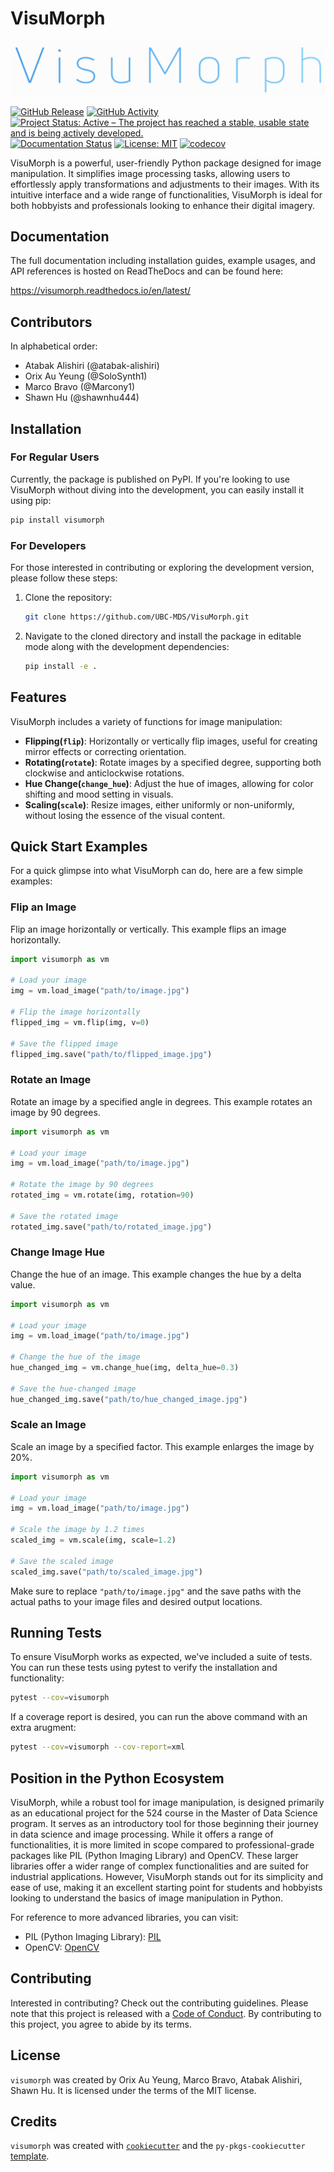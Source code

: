 # VisuMorph

![](https://raw.githubusercontent.com/UBC-MDS/VisuMorph/main/docs/logo.png)

[![GitHub Release](https://img.shields.io/github/release/ubc-mds/visumorph.svg?style=flat)]()
[![GitHub Activity](https://img.shields.io/github/last-commit/ubc-mds/visumorph/main.svg?style=flat)]()
[![Project Status: Active – The project has reached a stable, usable state and is being actively developed.](https://www.repostatus.org/badges/latest/active.svg)](https://www.repostatus.org/#active)
[![Documentation Status](https://readthedocs.org/projects/visumorph/badge/?version=latest)](https://visumorph.readthedocs.io/en/latest/?badge=latest)
[![License: MIT](https://img.shields.io/badge/License-MIT-yellow.svg)](https://opensource.org/licenses/MIT)
[![codecov](https://codecov.io/github/UBC-MDS/VisuMorph/graph/badge.svg?token=rnxgkcvwda)](https://codecov.io/github/UBC-MDS/VisuMorph)

VisuMorph is a powerful, user-friendly Python package designed for image manipulation. It simplifies image processing tasks, allowing users to effortlessly apply transformations and adjustments to their images. With its intuitive interface and a wide range of functionalities, VisuMorph is ideal for both hobbyists and professionals looking to enhance their digital imagery.

## Documentation

The full documentation including installation guides, example usages, and 
API references is hosted on ReadTheDocs and can be found here: 

https://visumorph.readthedocs.io/en/latest/


## Contributors
In alphabetical order:

- Atabak Alishiri (@atabak-alishiri)
- Orix Au Yeung (@SoloSynth1)
- Marco Bravo (@Marcony1)
- Shawn Hu (@shawnhu444)

## Installation

### For Regular Users

Currently, the package is published on PyPI. If you're looking to use VisuMorph without diving into the development, you can easily install it using pip:

```bash
pip install visumorph
```

### For Developers

For those interested in contributing or exploring the development version, please follow these steps:

1. Clone the repository:
   ```bash
   git clone https://github.com/UBC-MDS/VisuMorph.git
   ```

2. Navigate to the cloned directory and install the package in editable mode along with the development dependencies:
   ```bash
   pip install -e .
   ```


## Features

VisuMorph includes a variety of functions for image manipulation:

- **Flipping(`flip`)**: Horizontally or vertically flip images, useful for creating mirror effects or correcting orientation.
- **Rotating(`rotate`)**: Rotate images by a specified degree, supporting both clockwise and anticlockwise rotations.
- **Hue Change(`change_hue`)**: Adjust the hue of images, allowing for color shifting and mood setting in visuals.
- **Scaling(`scale`)**: Resize images, either uniformly or non-uniformly, without losing the essence of the visual content.

## Quick Start Examples

For a quick glimpse into what VisuMorph can do, here are a few simple examples:

### Flip an Image
Flip an image horizontally or vertically. This example flips an image horizontally.

```python
import visumorph as vm

# Load your image
img = vm.load_image("path/to/image.jpg")

# Flip the image horizontally
flipped_img = vm.flip(img, v=0)

# Save the flipped image
flipped_img.save("path/to/flipped_image.jpg")
```

### Rotate an Image
Rotate an image by a specified angle in degrees. This example rotates an image by 90 degrees.

```python
import visumorph as vm

# Load your image
img = vm.load_image("path/to/image.jpg")

# Rotate the image by 90 degrees
rotated_img = vm.rotate(img, rotation=90)

# Save the rotated image
rotated_img.save("path/to/rotated_image.jpg")
```

### Change Image Hue
Change the hue of an image. This example changes the hue by a delta value.

```python
import visumorph as vm

# Load your image
img = vm.load_image("path/to/image.jpg")

# Change the hue of the image
hue_changed_img = vm.change_hue(img, delta_hue=0.3)

# Save the hue-changed image
hue_changed_img.save("path/to/hue_changed_image.jpg")
```

### Scale an Image
Scale an image by a specified factor. This example enlarges the image by 20%.

```python
import visumorph as vm

# Load your image
img = vm.load_image("path/to/image.jpg")

# Scale the image by 1.2 times
scaled_img = vm.scale(img, scale=1.2)

# Save the scaled image
scaled_img.save("path/to/scaled_image.jpg")
```

Make sure to replace `"path/to/image.jpg"` and the save paths with the actual paths to your image files and desired output locations.


## Running Tests

To ensure VisuMorph works as expected, we've included a suite of tests. You can run these tests using pytest to verify the installation and functionality:

```bash
pytest --cov=visumorph
```

If a coverage report is desired, you can run the above command with an extra arugment:

```bash
pytest --cov=visumorph --cov-report=xml
```

## Position in the Python Ecosystem

VisuMorph, while a robust tool for image manipulation, is designed primarily as an educational project for the 524 course in the Master of Data Science program. It serves as an introductory tool for those beginning their journey in data science and image processing. While it offers a range of functionalities, it is more limited in scope compared to professional-grade packages like PIL (Python Imaging Library) and OpenCV. These larger libraries offer a wider range of complex functionalities and are suited for industrial applications. However, VisuMorph stands out for its simplicity and ease of use, making it an excellent starting point for students and hobbyists looking to understand the basics of image manipulation in Python.

For reference to more advanced libraries, you can visit:
- PIL (Python Imaging Library): [PIL](https://python-pillow.org/)
- OpenCV: [OpenCV](https://opencv.org/)

## Contributing

Interested in contributing? Check out the contributing guidelines. Please note that this project is released with a [Code of Conduct](./CONDUCT.md). 
By contributing to this project, you agree to abide by its terms.

## License

`visumorph` was created by Orix Au Yeung, Marco Bravo, Atabak Alishiri, Shawn Hu. It is licensed under the terms of the MIT license.

## Credits

`visumorph` was created with [`cookiecutter`](https://cookiecutter.readthedocs.io/en/latest/) and the `py-pkgs-cookiecutter` [template](https://github.com/py-pkgs/py-pkgs-cookiecutter).
